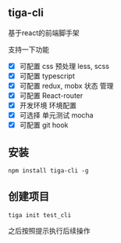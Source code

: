 ## tiga-cli

基于react的前端脚手架

支持一下功能
- [x] 可配置 css 预处理 less, scss
- [x] 可配置 typescript
- [x] 可配置 redux, mobx 状态 管理
- [x] 可配置 React-router
- [x] 开发环境 环境配置
- [x] 可选择 单元测试 mocha
- [x] 可配置 git hook

## 安装
```code
npm install tiga-cli -g
```

## 创建项目
```code
tiga init test_cli
```
之后按照提示执行后续操作
